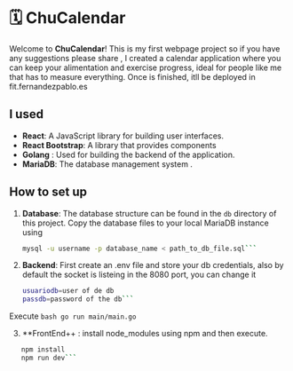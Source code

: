 # 🗓️ ChuCalendar

Welcome to **ChuCalendar**! This is my first webpage project so if you have any suggestions please share ,  I created a  calendar application where you can keep your alimentation and exercise progress, ideal for people like me that has to measure everything. Once is finished, itll be deployed in fit.fernandezpablo.es 

## I used

- **React**: A JavaScript library for building user interfaces.
- **React Bootstrap**: A library that provides components
- **Golang** : Used for building the backend of the application.
- **MariaDB**: The database management system .


## How to set up

1. **Database**: The database structure can be found in the `db` directory of this project.
  Copy the database files to your local MariaDB instance using 

   ```bash
   mysql -u username -p database_name < path_to_db_file.sql```

2. **Backend**: First create an .env file and store your db credentials, also by default the socket is listeing in the 8080 port, you can change it
    ```bash
    usuariodb=user of de db
    passdb=password of the db```

 Execute
    ```bash
    go run main/main.go```

3. **FrontEnd++ : install node_modules using npm and then execute.
 ```bash
    npm install
    npm run dev```
